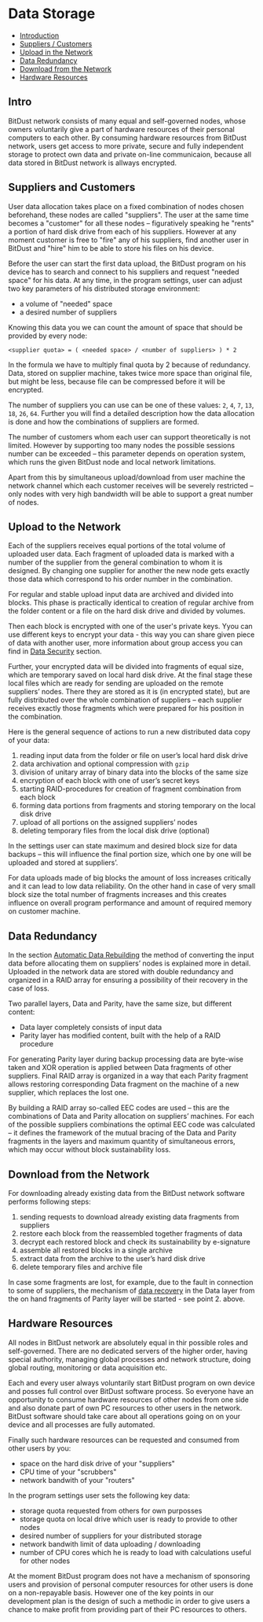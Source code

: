 # Data Storage

* [Introduction](#intro)
* [Suppliers / Customers](#suppliers-and-customers)
* [Upload in the Network](#upload-in-the-network)
* [Data Redundancy](#data-redundancy)
* [Download from the Network](#download-from-the-network)
* [Hardware Resources](#hardware-resources)



## Intro

BitDust network consists of many equal and self-governed nodes, whose owners voluntarily give a part of hardware resources of their personal computers to each other. By consuming hardware resources from BitDust network, users get access to more private, secure and fully independent storage to protect own data and private on-line communicaion, because all data stored in BitDust network is allways encrypted.



## Suppliers and Customers 

User data allocation takes place on a fixed combination of nodes chosen beforehand, these nodes are called "suppliers". The user at the same time becomes a "customer" for all these nodes – figuratively speaking he "rents" a portion of hard disk drive from each of his suppliers. However at any moment customer is free to "fire" any of his suppliers, find another user in BitDust and "hire" him to be able to store his files on his device.

Before the user can start the first data upload, the BitDust program on his device has to search and connect to his suppliers and request "needed space" for his data. At any time, in the program settings, user can adjust two key parameters of his distributed storage environment:

+ a volume of "needed" space
+ a desired number of suppliers

Knowing this data you we can count the amount of space that should be provided by every node:

    <supplier quota> = ( <needed space> / <number of suppliers> ) * 2

In the formula we have to multiply final quota by 2 because of redundancy. Data, stored on supplier machine, takes twice more space than original file, but might be less, because file can be compressed before it will be encrypted.

The number of suppliers you can use can be one of these values:
`2`, `4`, `7`, `13`, `18`, `26`, `64`. Further you will find a detailed description how the data allocation is done and how the combinations of suppliers are formed.

The number of customers whom each user can support theoretically is not limited. However by supporting too many nodes the possible sessions number can be exceeded – this parameter depends on operation system, which runs the given BitDust node and local network limitations.

Apart from this by simultaneous upload/download from user machine the network channel which each customer receives will be severely restricted – only nodes with very high bandwidth will be able to support a great number of nodes.



## Upload to the Network

Each of the suppliers receives equal portions of the total volume of uploaded user data. Each fragment of uploaded data is marked with a number of the supplier from the general combination to whom it is designed. By changing one supplier for another the new node gets exactly those data which correspond to his order number in the combination. 
 
For regular and stable upload input data are archived and divided into blocks. This phase is practically identical to creation of regular archive from the folder content or a file on the hard disk drive and divided by volumes.

Then each block is encrypted with one of the user's private keys. Yyou can use different keys to encrypt your data - this way you can share given piece of data with another user, more information about group access you can find in [Data Security](security.md) section. 

Further, your encrypted data will be divided into fragments of equal size, which are temporary saved on local hard disk drive. At the final stage these local files which are ready for sending are uploaded on the remote suppliers’ nodes. There they are stored as it is (in encrypted state), but are fully distributed over the whole combination of suppliers – each supplier receives exactly those fragments which were prepared for his position in the combination. 

Here is the general sequence of actions to run a new distributed data copy of your data:

1. reading input data from the folder or file on user’s local hard disk drive 
2. data archivation and optional compression with `gzip`
3. division of unitary array of binary data into the blocks of the same size 
4. encryption of each block with one of user’s secret keys
5. starting RAID-procedures for creation of fragment combination from each block
6. forming data portions from fragments and storing temporary on the local disk drive
7. upload of all portions on the assigned suppliers’ nodes
8. deleting temporary files from the local disk drive (optional)

In the settings user can state maximum and desired block size for data backups – this will influence the final portion size, which one by one will be uploaded and stored at suppliers’.

For data uploads made of big blocks the amount of loss increases critically and it can lead to low data reliability. On the other hand in case of very small block size the total number of fragments increases and this creates influence on overall program performance and amount of required memory on customer machine.


## Data Redundancy

In the section [Automatic Data Rebuilding](rebuilding.md) the method of converting the input data before allocating them on suppliers’ nodes is explained more in detail. Uploaded in the network data are stored with double redundancy and organized in a RAID array for ensuring a possibility of their recovery in the case of loss. 

Two parallel layers, Data and Parity, have the same size, but different content:

+ Data layer completely consists of input data 
+ Parity layer has modified content, built with the help of a RAID procedure

For generating Parity layer during backup processing data are byte-wise taken and XOR operation is applied between Data fragments of other suppliers. Final RAID array is organized in a way that each Parity fragment allows restoring corresponding Data fragment on the machine of a new supplier, which replaces the lost one.

By building a RAID array so-called EEC codes are used – this are the combinations of Data and Parity allocation on suppliers’ machines. For each of the possible suppliers combinations the optimal EEC code was calculated – it defines the framework of the mutual bracing of the Data and Parity fragments in the layers and maximum quantity of simultaneous errors, which may occur without block sustainability loss.



## Download from the Network

For downloading already existing data from the BitDust network software performs following steps: 

1. sending requests to download already existing data fragments from suppliers
2. restore each block from the reassembled together fragments of data
3. decrypt each restored block and check its sustainability by e-signature
4. assemble all restored blocks in a single archive
5. extract data from the archive to the user’s hard disk drive
6. delete temporary files and archive file

In case some fragments are lost, for example, due to the fault in connection to some of suppliers, the mechanism of [data recovery](rebuilding.md) in the Data layer from the on hand fragments of Parity layer will be started - see point 2. above.


## Hardware Resources 

All nodes in BitDust network are absolutely equal in thir possible roles and self-governed. There are no dedicated servers of the higher order, having special authority, managing global processes and network structure, doing global routing, monitoring or data acquisition etc.

Each and every user always voluntarily start BitDust program on own device and posses full control over BitDust software process. So everyone have an opportunity to consume hardware resources of other nodes from one side and also donate part of own PC resources to other users in the network. BitDust software should take care about all operations going on on your device and all processes are fully automated.

Finally such hardware resources can be requested and consumed from other users by you:

+ space on the hard disk drive of your "suppliers"
+ CPU time of your "scrubbers"
+ network bandwith of your "routers"

In the program settings user sets the following key data:

+ storage quota requested from others for own purposses
+ storage quota on local drive which user is ready to provide to other nodes
+ desired number of suppliers for your distributed storage
+ network bandwith limit of data uploading / downloading
+ number of CPU cores which he is ready to load with calculations useful for other nodes

At the moment BitDust program does not have a mechanism of sponsoring users and provision of personal computer resources for other users is done on a non-repayable basis. However one of the key points in our development plan is the design of such a methodic in order to give users a chance to make profit from providing part of their PC resources to others.



<div class=fbcomments markdown="1">
</div

